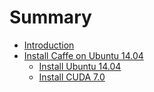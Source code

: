 # Summary

* [Introduction](README.md)
* [Install Caffe on Ubuntu 14.04](Install_Caffe_on_Ubuntu14.04.md)
   * [Install Ubuntu 14.04](Install/installubuntu_1404_md.md)
   * [Install CUDA 7.0](install_cuda_70.md)

